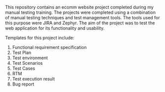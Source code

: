 This repository contains an ecomm website project completed during my manual testing training. The projects were completed using a combination of manual testing techniques and test management tools.
The tools used for this purpose were JIRA and Zephyr. 
The aim of the project was to test the web application for its functionality and usability.

Templates for this project include:
1. Functional requirement specification
2. Test Plan
3. Test environment
4. Test Scenarios
5. Test Cases
6. RTM
7. Test execution result
8. Bug report
